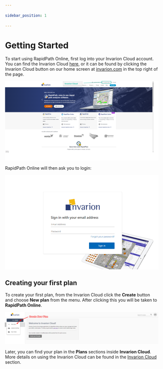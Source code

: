 ```yaml
---

sidebar_position: 1

---
```

# Getting Started

To start using RapidPath Online, first log into your Invarion Cloud account. You can find the Invarion Cloud [here](https://cloud.invarion.com/home), or it can be found by clicking the Invarion Cloud button on our home screen at [invarion.com](https://invarion.com) in the top right of the page.

![Invarion home page](./assets/InvarionCloudOpen.png)

RapidPath Online will then ask you to login:

![RapidPath Online login](./assets/RO-login.png)

## Creating your first plan

To create your first plan, from the Invarion Cloud click the **Create** button and choose **New plan** from the menu. After clicking this you will be taken to **RapidPath Online**.

![Creating First Plan](./assets/Creating_First_Plan.png)

Later, you can find your plan in the **Plans** sections inside **Invarion Cloud**.
More details on using the Invarion Cloud can be found in the [Invarion Cloud](/docs/rapid-online/the-invarion-cloud/) section.
